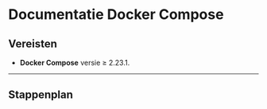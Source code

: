 # Documentatie Docker Compose

## Vereisten
- **Docker Compose** versie ≥ 2.23.1.

---

## Stappenplan


